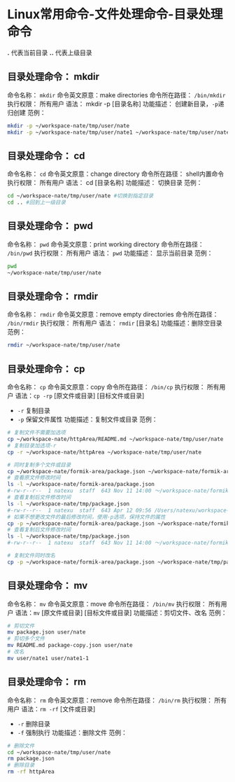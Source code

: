 # Linux常用命令-文件处理命令-目录处理命令

**.** 代表当前目录
**..** 代表上级目录

## 目录处理命令： mkdir
命令名称： `mkdir`
命令英文原意：make directories
命令所在路径： `/bin/mkdir`
执行权限： 所有用户
语法： mkdir -p [目录名称]
功能描述： 创建新目录，`-p`递归创建
范例：
```bash
mkdir -p ~/workspace-nate/tmp/user/nate
mkdir -p ~/workspace-nate/tmp/user/nate1 ~/workspace-nate/tmp/user/nate2
```
## 目录处理命令： cd
命令名称： `cd`
命令英文原意：change directory
命令所在路径： shell内置命令
执行权限： 所有用户
语法： cd [目录名称]
功能描述： 切换目录
范例：
```bash
cd ~/workspace-nate/tmp/user/nate #切换到指定目录
cd .. #回到上一级目录
```
## 目录处理命令： pwd
命令名称： `pwd`
命令英文原意：print working directory
命令所在路径： `/bin/pwd`
执行权限： 所有用户
语法： `pwd`
功能描述： 显示当前目录
范例：
```bash
pwd
~/workspace-nate/tmp/user/nate
```
## 目录处理命令： rmdir
命令名称： `rmdir`
命令英文原意：remove empty directories
命令所在路径： `/bin/rmdir`
执行权限： 所有用户
语法： `rmdir` [目录名]
功能描述：删除空目录
范例：
```bash
rmdir ~/workspace-nate/tmp/user/nate
```
## 目录处理命令： cp
命令名称： `cp`
命令英文原意：copy
命令所在路径： `/bin/cp`
执行权限： 所有用户
语法：`cp -rp` [原文件或目录] [目标文件或目录]
- `-r` 复制目录
- `-p` 保留文件属性
功能描述：复制文件或目录
范例：
```bash
# 复制文件不需要加选项
cp ~/workspace-nate/httpArea/README.md ~/workspace-nate/tmp/user/nate
# 复制目录加选项-r
cp -r ~/workspace-nate/httpArea ~/workspace-nate/tmp/user/nate

# 同时复制多个文件或目录
cp ~/workspace-nate/formik-area/package.json ~/workspace-nate/formik-area/README.md ~/workspace-nate/tmp/
# 查看原文件修改时间
ls -l ~/workspace-nate/formik-area/package.json
#-rw-r--r--  1 natexu  staff  643 Nov 11 14:00 ～/workspace-nate/formik-area/package.json
# 查看复制后文件修改时间
ls -l ~/workspace-nate/tmp/package.json
#-rw-r--r--  1 natexu  staff  643 Apr 12 09:56 /Users/natexu/workspace-nate/tmp/package.json
# 如果不想更改文件的最后修改时间，使用-p选项，保持文件的属性
cp -p ~/workspace-nate/formik-area/package.json ~/workspace-nate/formik-area/README.md ~/workspace-nate/tmp/
# 查看复制后文件修改时间
ls -l ~/workspace-nate/tmp/package.json
#-rw-r--r--  1 natexu  staff  643 Nov 11 14:00 ～/workspace-nate/formik-area/package.json

# 复制文件同时改名
cp -p ~/workspace-nate/formik-area/package.json ~/workspace-nate/tmp/package-copy.json
```
## 目录处理命令： mv
命令名称： `mv`
命令英文原意：move
命令所在路径： `/bin/mv`
执行权限： 所有用户
语法：`mv` [原文件或目录] [目标文件或目录]
功能描述：剪切文件、改名
范例：
```bash
# 剪切文件
mv package.json user/nate
# 剪切多个文件
mv README.md package-copy.json user/nate
# 改名
mv user/nate1 user/nate1-1
```
## 目录处理命令： rm
命令名称： `rm`
命令英文原意：remove
命令所在路径： `/bin/rm`
执行权限： 所有用户
语法：`rm -rf` [文件或目录]
- `-r` 删除目录
- `-f` 强制执行
功能描述：删除文件
范例：
```bash
# 删除文件
cd ~/workspace-nate/tmp/user/nate
rm package.json
# 删除目录
rm -rf httpArea
```
